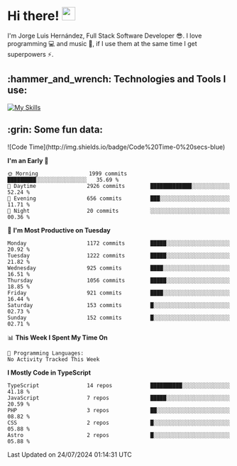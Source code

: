 <h1 align="left">
 <abc>
  <br>Hi there! <img src="https://user-images.githubusercontent.com/42378118/110234147-e3259600-7f4e-11eb-95be-0c4047144dea.gif" width="30"><br>
 </abc>
</h1>

I'm Jorge Luis Hernández, Full Stack Software Developer :sunglasses:. I love programming :computer: and music :musical_score:, if I use them at the same time I get superpowers :zap:. 


<h2 align="left">:hammer_and_wrench: Technologies and Tools I use:</h2>

[![My Skills](https://skillicons.dev/icons?i=js,ts,html,css,py,vue,react,next,nest,postgres,mysql)](https://skillicons.dev)

<h2 align="left">:grin: Some fun data:</h2>
<!--START_SECTION:waka-->
![Code Time](http://img.shields.io/badge/Code%20Time-0%20secs-blue)

**I'm an Early 🐤** 

```text
🌞 Morning                1999 commits        █████████░░░░░░░░░░░░░░░░   35.69 % 
🌆 Daytime                2926 commits        █████████████░░░░░░░░░░░░   52.24 % 
🌃 Evening                656 commits         ███░░░░░░░░░░░░░░░░░░░░░░   11.71 % 
🌙 Night                  20 commits          ░░░░░░░░░░░░░░░░░░░░░░░░░   00.36 % 
```
📅 **I'm Most Productive on Tuesday** 

```text
Monday                   1172 commits        █████░░░░░░░░░░░░░░░░░░░░   20.92 % 
Tuesday                  1222 commits        █████░░░░░░░░░░░░░░░░░░░░   21.82 % 
Wednesday                925 commits         ████░░░░░░░░░░░░░░░░░░░░░   16.51 % 
Thursday                 1056 commits        █████░░░░░░░░░░░░░░░░░░░░   18.85 % 
Friday                   921 commits         ████░░░░░░░░░░░░░░░░░░░░░   16.44 % 
Saturday                 153 commits         █░░░░░░░░░░░░░░░░░░░░░░░░   02.73 % 
Sunday                   152 commits         █░░░░░░░░░░░░░░░░░░░░░░░░   02.71 % 
```


📊 **This Week I Spent My Time On** 

```text
💬 Programming Languages: 
No Activity Tracked This Week
```

**I Mostly Code in TypeScript** 

```text
TypeScript               14 repos            ██████████░░░░░░░░░░░░░░░   41.18 % 
JavaScript               7 repos             █████░░░░░░░░░░░░░░░░░░░░   20.59 % 
PHP                      3 repos             ██░░░░░░░░░░░░░░░░░░░░░░░   08.82 % 
CSS                      2 repos             █░░░░░░░░░░░░░░░░░░░░░░░░   05.88 % 
Astro                    2 repos             █░░░░░░░░░░░░░░░░░░░░░░░░   05.88 % 
```




 Last Updated on 24/07/2024 01:14:31 UTC
<!--END_SECTION:waka-->
